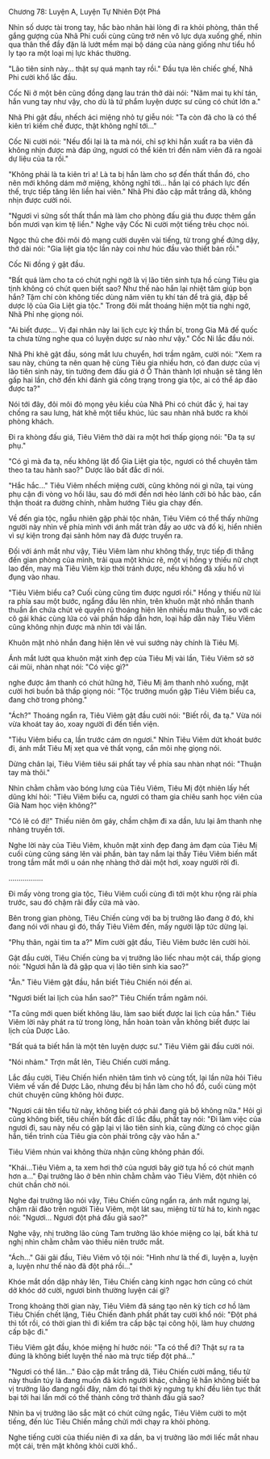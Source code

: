 




Chương 78: Luyện A, Luyện Tự Nhiên Đột Phá


Nhìn số dược tài trong tay, hắc bào nhân hài lòng đi ra khỏi phòng, thân thể gắng gượng của Nhã Phi cuối cùng cũng trở nên vô lực dựa xuống ghế, nhìn qua thân thể đầy đặn lả lướt mềm mại bộ dáng của nàng giống như tiểu hồ ly tạo ra một loại mị lực khác thường.

"Lão tiên sinh này... thật sự quá mạnh tay rồi." Đầu tựa lên chiếc ghế, Nhã Phi cười khổ lắc đầu.

Cốc Ni ở một bên cũng đồng dạng lau trán thở dài nói: "Năm mai tụ khí tán, hắn vung tay như vậy, cho dù là tứ phẩm luyện dược sư cũng có chút lớn a."

Nhã Phi gật đầu, nhếch áci miệng nhỏ tự giễu nói: "Ta còn đã cho là có thể kiên trì kiềm chế được, thật không nghĩ tới..."

Cốc Ni cười nói: "Nếu đổi lại là ta mà nói, chỉ sợ khi hắn xuất ra ba viên đã không nhịn được mà đáp ứng, ngươi có thể kiên trì đến năm viên đã ra ngoài dự liệu của ta rồi."

"Không phải là ta kiên trì a! Là ta bị hắn làm cho sợ đến thất thần đó, cho nên mới không dám mở miệng, không nghĩ tới... hắn lại có phách lực đến thế, trực tiếp tăng lên liền hai viên." Nhã Phi đảo cặp mắt trắng dã, không nhịn được cười nói.

"Ngươi vì sửng sốt thất thần mà làm cho phòng đấu giá thu được thêm gần bốn mươi vạn kim tệ liền." Nghe vậy Cốc Ni cười một tiếng trêu chọc nói.

Ngọc thủ che đôi môi đỏ mạng cười duyên vài tiếng, từ trong ghế đứng dậy, thở dài nói: "Gia liệt gia tộc lần này coi như húc đầu vào thiết bản rồi."

Cốc Ni đồng ý gật đầu.

"Bất quá làm cho ta có chút nghi ngờ là vị lão tiên sinh tựa hồ cùng Tiêu gia tịnh không có chút quen biết sao? Như thế nào hắn lại nhiệt tâm giúp bọn hắn? Tậm chí còn không tiếc dùng năm viên tụ khí tán để trả giá, đập bể dược lộ của Gia Liệt gia tộc." Trong đôi mắt thoáng hiện một tia nghi ngờ, Nhã Phỉ nhẹ giọng nói.

"Ai biết được... Vị đại nhân này lai lịch cực kỳ thần bí, trong Gia Mã đế quốc ta chưa từng nghe qua có luyện dược sư nào như vậy." Cốc Ni lắc đầu nói.

Nhã Phi khẽ gật đầu, sóng mắt lưu chuyển, hơi trầm ngâm, cười nói: "Xem ra sau này, chúng ta nên quan hệ cùng Tiêu gia nhiều hơn, có đan dược của vị lão tiên sinh này, tin tưởng đem đấu giá ở Ô Thản thành lợi nhuận sẽ tăng lên gấp hai lần, chờ đến khi đánh giá công trạng trong gia tộc, ai có thể áp đảo được ta?"

Nói tới đây, đôi môi đỏ mọng yêu kiều của Nhã Phi có chút đắc ý, hai tay chống ra sau lưng, hát khẽ một tiểu khúc, lúc sau nhàn nhã bước ra khỏi phòng khách.

Đi ra khòng đấu giá, Tiêu Viêm thở dài ra một hơi thấp giọng nói: "Đa tạ sự phụ."

"Có gì mà đa tạ, nếu không lật đổ Gia Liệt gia tộc, ngươi có thể chuyên tâm theo ta tau hành sao?" Dược lão bất đắc dĩ nói.

"Hắc hắc..." Tiêu Viêm nhếch miệng cười, cũng không nói gì nữa, tại vùng phụ cận đi vòng vo hồi lâu, sau đó mới đến nơi hẻo lánh cởi bỏ hắc bào, cẩn thận thoát ra đường chính, nhằm hướng Tiêu gia chạy đến.

Về đến gia tộc, ngẫu nhiên gặp phải tộc nhân, Tiêu Viêm có thể thấy những người này nhìn về phía mình với ánh mắt tràn đầy ao ước và đố kị, hiển nhiên vì sự kiện trong đại sảnh hôm nay đã được truyền ra.

Đối với ánh mắt như vậy, Tiêu Viêm làm như không thấy, trực tiếp đi thẳng đến gian phòng của mình, trải qua một khúc rẽ, một vị hồng y thiếu nữ chợt lao đến, may mà Tiêu Viêm kịp thời tránh được, nếu không đã xấu hổ vì đụng vào nhau.

"Tiêu Viêm biểu ca? Cuối cùng cũng tìm được ngươi rồi." Hồng y thiếu nữ lùi ra phía sau một bước, ngẩng đầu lên nhìn, trên khuôn mặt nhỏ nhắn thanh thuần ẩn chứa chút vẻ quyến rũ thoáng hiện lên nhiều mâu thuẫn, so với các cô gái khác cùng lứa có vài phần hấp dẫn hơn, loại hấp dẫn này Tiêu Viêm cũng không nhịn được mà nhìn tới vài lần.

Khuôn mặt nhỏ nhắn đang hiện lên vẻ vui sướng này chính là Tiêu Mị.

Ánh mắt lướt qua khuôn mặt xinh đẹp của Tiêu Mị vài lần, Tiêu Viêm sờ sờ cái mũi, nhàn nhạt nói: "Có việc gì?"

nghe được âm thanh có chút hững hờ, Tiêu Mị âm thanh nhỏ xuống, mặt cười hơi buồn bã thấp giọng nói: "Tộc trưởng muốn gặp Tiêu Viêm biểu ca, đang chờ trong phòng."

"Ách?" Thoáng ngẩn ra, Tiêu Viêm gật đầu cười nói: "Biết rồi, đa tạ." Vừa nói vừa khoát tay áo, xoay người đi đến tiền viện.

"Tiêu Viêm biểu ca, lần trước cám ơn ngươi." Nhìn Tiêu Viêm dứt khoát bước đi, ánh mắt Tiêu Mị xẹt qua vẻ thất vọng, cắn môi nhẹ giọng nói.

Dừng chân lại, Tiêu Viêm tiêu sái phất tay về phía sau nhàn nhạt nói: "Thuận tay mà thôi."

Nhìn chằm chằm vào bóng lưng của Tiêu Viêm, Tiêu Mị đột nhiên lấy hết dũng khí hỏi: "Tiêu Viêm biểu ca, ngươi có tham gia chiêu sanh học viên của Già Nam học viện không?"

"Có lẽ có đi!" Thiếu niên ôm gáy, chầm chậm đi xa dần, lưu lại âm thanh nhẹ nhàng truyền tới.

Nghe lời này của Tiêu Viêm, khuôn mặt xinh đẹp đang ảm đạm của Tiêu Mị cuối cùng cũng sáng lên vài phần, bàn tay nắm lại thấy Tiêu Viêm biến mất trong tầm mắt mới u oán nhẹ nhàng thở dài một hơi, xoay người rời đi.

.................

Đi mấy vòng trong gia tộc, Tiêu Viêm cuối cùng đi tới một khu rộng rãi phía trước, sau đó chậm rãi đẩy cửa mà vào.

Bên trong gian phòng, Tiêu Chiến cùng với ba bị trưởng lão đang ở đó, khi đang nói với nhau gì đó, thấy Tiêu Viêm đến, mấy người lập tức dừng lại.

"Phụ thân, ngài tìm ta a?" Mỉm cười gật đầu, Tiêu Viêm bước lên cười hỏi.

Gật đầu cười, Tiêu Chiến cùng ba vị trưởng lão liếc nhau một cái, thấp giọng nói: "Ngươi hẳn là đã gặp qua vị lão tiên sinh kia sao?"

"Ân." Tiêu Viêm gật đầu, hắn biết Tiêu Chiến nói đến ai.

"Ngươi biết lai lịch của hắn sao?" Tiêu Chiến trầm ngâm nói.

"Ta cũng mới quen biết không lâu, làm sao biết được lai lịch của hắn." Tiêu Viêm lời này phát ra từ trong lòng, hắn hoàn toàn vẫn không biết được lai lịch của Dược Lão.

"Bất quá ta biết hắn là một tên luyện dược sư." Tiêu Viêm gãi đầu cười nói.

"Nói nhảm." Trợn mắt lên, Tiêu Chiến cười mắng.

Lắc đầu cười, Tiêu Chiến hiển nhiên tâm tình vô cùng tốt, lại lần nữa hỏi Tiêu Viêm về vấn đề Dược Lão, nhưng đều bị hắn làm cho hồ đồ, cuối cùng một chút chuyện cũng không hỏi được.

"Ngươi cái tên tiểu tử này, không biết có phải đang giả bộ không nữa." Hỏi gì cũng không biết, tiêu chiến bất đắc dĩ lắc đầu, phất tay nói: "Đi làm việc của ngươi đi, sau này nếu có gặp lại vị lão tiên sinh kia, cũng đừng có chọc giận hắn, tiền trình của Tiêu gia còn phải trông cậy vào hắn a."

Tiêu Viêm nhún vai không thừa nhận cũng không phản đối.

"Khái...Tiêu Viêm a, ta xem hơi thở của ngươi bây giờ tựa hồ có chút mạnh hơn a..." Đại trưởng lão ở bên nhìn chằm chằm vào Tiêu Viêm, đột nhiên có chút chần chờ nói.

Nghe đại trưởng lão nói vậy, Tiêu Chiến cũng ngẩn ra, ánh mắt ngưng lại, chậm rãi đảo trên người Tiêu Viêm, một lát sau, miệng từ từ há to, kinh ngạc nói: "Ngươi... Ngươi đột phá đấu giả sao?"

Nghe vậy, nhị trưởng lão cùng Tam trưởng lão khóe miệng co lại, bất khả tư nghị nhìn chằm chằm vào thiếu niên trước mắt.

"Ách..." Gãi gãi đầu, Tiêu Viêm vô tội nói: "Hình như là thế đi, luyện a, luyện a, luyện như thế nào đã đột phá rồi..."

Khóe mắt dồn dập nhảy lên, Tiêu Chiến càng kinh ngạc hơn cũng có chút dở khóc dở cười, ngươi bình thường luyện cái gì?

Trong khoảng thời gian này, Tiêu Viêm đã sáng tạo nên kỳ tích cơ hồ làm Tiêu Chiến chết lặng, Tiêu Chiến đành phất phất tay cười khổ nói: "Đột phá thì tốt rồi, có thời gian thì đi kiểm tra cấp bậc tại công hội, làm huy chương cấp bậc đi."

Tiêu Viêm gật đầu, khóe miệng hí hước nói: "Ta có thể đi? Thật sự ra ta đúng là không biết luyện thế nào mà trực tiếp đột phá..."

"Ngươi có thể lăn..." Đảo cặp mắt trắng dã, Tiêu Chiến cười mắng, tiểu tử này thuần túy là đang muốn đả kích người khác, chẳng lẽ hắn không biết ba vị trưởng lão đang ngồi đây, năm đó tại thời kỳ ngưng tụ khí đều liên tục thất bại tới hai lần mới có thể thành công trở thành đấu giả sao?

Nhìn ba vị trưởng lão sắc mặt có chút cứng ngắc, Tiêu Viêm cười to một tiếng, đến lúc Tiêu Chiến mắng chửi mới chạy ra khỏi phòng.

Nghe tiếng cười của thiếu niên đi xa dần, ba vị trưởng lão mới liếc mắt nhau một cái, trên mặt không khỏi cười khổ..




